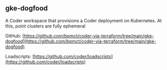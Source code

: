 ## gke-dogfood

A Coder workspace that provisions a Coder deployment on Kubernetes. At this, point clusters are fully ephemeral

GitHub: [https://github.com/bpmct/coder-via-terraform/tree/main/gke-dogfood](https://github.com/bpmct/coder-via-terraform/tree/main/gke-dogfood)

Loadscripts: [https://github.com/coder/loadscripts](https://github.com/coder/loadscripts)